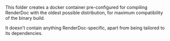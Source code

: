 This folder creates a docker container pre-configured for compiling RenderDoc with the oldest possible distribution, for maximum compatibility of the binary build.

It doesn't contain anything RenderDoc-specific, apart from being tailored to its dependencies.
